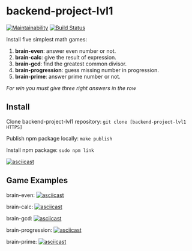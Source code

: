 # backend-project-lvl1
[![Maintainability](https://api.codeclimate.com/v1/badges/8af8f63d73937298b39a/maintainability)](https://codeclimate.com/github/Kopyz/backend-project-lvl1/maintainability)
[![Build Status](https://travis-ci.org/Kopyz/backend-project-lvl1.svg?branch=master)](https://travis-ci.org/Kopyz/backend-project-lvl1)

Install five simplest math games:
1. **brain-even**: answer even number or not.
2. **brain-calc**: give the result of expression.
3. **brain-gcd**: find the greatest common divisor.
4. **brain-progression**: guess missing number in progression.
5. **brain-prime**: answer prime number or not.

*For win you must give three right answers in the row*

## Install
Clone backend-project-lvl1 repository: `git clone [backend-project-lvl1 HTTPS]`

Publish npm package locally: 
`make publish`

Install npm package:
`sudo npm link`

[![asciicast](https://asciinema.org/a/Bqn8C0F6eb2sfkc1ryFcW7LmN.png)](https://asciinema.org/a/Bqn8C0F6eb2sfkc1ryFcW7LmN)

## Game Examples

brain-even:
[![asciicast](https://asciinema.org/a/dbXuXaDTb0gP8ETwvhq1khN12.png)](https://asciinema.org/a/dbXuXaDTb0gP8ETwvhq1khN12)

brain-calc:
[![asciicast](https://asciinema.org/a/kG2p8TcDgqFUg1Qg2H3Y8OWy0.png)](https://asciinema.org/a/kG2p8TcDgqFUg1Qg2H3Y8OWy0)

brain-gcd:
[![asciicast](https://asciinema.org/a/QoUC9yeonZ0YRKrO3Z6ctX9N7.png)](https://asciinema.org/a/QoUC9yeonZ0YRKrO3Z6ctX9N7)

brain-progression:
[![asciicast](https://asciinema.org/a/nNbel20stbrlzDq9WgbxicDiy.png)](https://asciinema.org/a/nNbel20stbrlzDq9WgbxicDiy)

brain-prime:
[![asciicast](https://asciinema.org/a/6FWOsqSsTd2rvCKRxG7ICVklW.png)](https://asciinema.org/a/6FWOsqSsTd2rvCKRxG7ICVklW)
